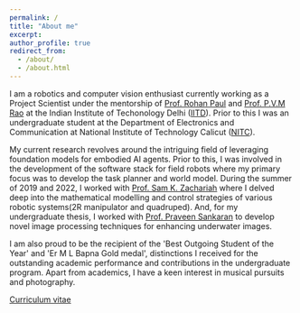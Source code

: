 ```yaml
---
permalink: /
title: "About me"
excerpt: 
author_profile: true
redirect_from: 
  - /about/
  - /about.html
---
```


I am a robotics and computer vision enthusiast currently working as a Project Scientist under the mentorship of [Prof. Rohan Paul](https://www.cse.iitd.ac.in/~rohanpaul/) and [Prof. P.V.M Rao](https://web.iitd.ac.in/~pvmrao/) at the Indian Institute of Techonology Delhi ([IITD](https://home.iitd.ac.in/)). Prior to this I was an undergraduate student at the Department of Electronics and Communication at National Institute of Technology Calicut ([NITC](https://nitc.ac.in/)). 

My current research revolves around the intriguing field of leveraging foundation models for embodied AI agents. Prior to this, I was involved in the development of the software stack for field robots where my primary focus was to develop the task planner and world model. During the summer of 2019 and 2022, I worked with [Prof. Sam K. Zachariah](https://www.iist.ac.in/avionics/samzac) where I delved deep into the mathematical modelling and control strategies of various robotic systems(2R manipulator and quadruped). And, for my undergraduate thesis, I worked with [Prof. Praveen Sankaran](https://ece.nitc.ac.in/archive/index.php?option=com_php&Itemid=66&uname=psankaran) to develop novel image processing techniques for enhancing underwater images. 

I am also proud to be the recipient of the 'Best Outgoing Student of the Year' and 'Er M L Bapna Gold medal', distinctions I received for the outstanding academic performance and contributions in the undergraduate program. Apart from academics, I have a keen interest in musical pursuits and photography.

[Curriculum vitae](https://drive.google.com/file/d/1oLdHM20_GI1pQLvD4lTymsjsWWf2VfOh/view?usp=sharing)